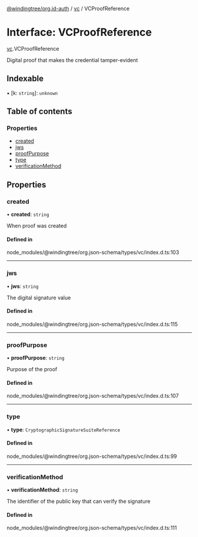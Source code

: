 [@windingtree/org.id-auth](../README.md) / [vc](../modules/vc.md) / VCProofReference

# Interface: VCProofReference

[vc](../modules/vc.md).VCProofReference

Digital proof that makes the credential tamper-evident

## Indexable

▪ [k: `string`]: `unknown`

## Table of contents

### Properties

- [created](vc.VCProofReference.md#created)
- [jws](vc.VCProofReference.md#jws)
- [proofPurpose](vc.VCProofReference.md#proofpurpose)
- [type](vc.VCProofReference.md#type)
- [verificationMethod](vc.VCProofReference.md#verificationmethod)

## Properties

### created

• **created**: `string`

When proof was created

#### Defined in

node_modules/@windingtree/org.json-schema/types/vc/index.d.ts:103

___

### jws

• **jws**: `string`

The digital signature value

#### Defined in

node_modules/@windingtree/org.json-schema/types/vc/index.d.ts:115

___

### proofPurpose

• **proofPurpose**: `string`

Purpose of the proof

#### Defined in

node_modules/@windingtree/org.json-schema/types/vc/index.d.ts:107

___

### type

• **type**: `CryptographicSignatureSuiteReference`

#### Defined in

node_modules/@windingtree/org.json-schema/types/vc/index.d.ts:99

___

### verificationMethod

• **verificationMethod**: `string`

The identifier of the public key that can verify the signature

#### Defined in

node_modules/@windingtree/org.json-schema/types/vc/index.d.ts:111
